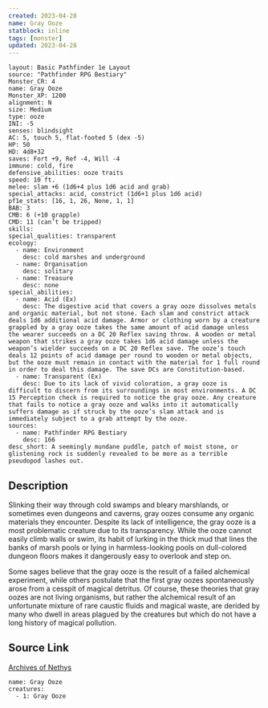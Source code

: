 ```yaml
---
created: 2023-04-28
name: Gray Ooze
statblock: inline
tags: [monster]
updated: 2023-04-28
---
```

```statblock
layout: Basic Pathfinder 1e Layout
source: "Pathfinder RPG Bestiary"
Monster_CR: 4
name: Gray Ooze
Monster_XP: 1200
alignment: N
size: Medium
type: ooze
INI: -5
senses: blindsight
AC: 5, touch 5, flat-footed 5 (dex -5)
HP: 50
HD: 4d8+32
saves: Fort +9, Ref -4, Will -4
immune: cold, fire
defensive_abilities: ooze traits
speed: 10 ft.
melee: slam +6 (1d6+4 plus 1d6 acid and grab)
special_attacks: acid, constrict (1d6+1 plus 1d6 acid)
pf1e_stats: [16, 1, 26, None, 1, 1]
BAB: 3
CMB: 6 (+10 grapple)
CMD: 11 (can’t be tripped)
skills: 
special_qualities: transparent
ecology:
  - name: Environment
    desc: cold marshes and underground
  - name: Organisation
    desc: solitary
  - name: Treasure
    desc: none
special_abilities:
  - name: Acid (Ex)
    desc: The digestive acid that covers a gray ooze dissolves metals and organic material, but not stone. Each slam and constrict attack deals 1d6 additional acid damage. Armor or clothing worn by a creature grappled by a gray ooze takes the same amount of acid damage unless the wearer succeeds on a DC 20 Reflex saving throw. A wooden or metal weapon that strikes a gray ooze takes 1d6 acid damage unless the weapon’s wielder succeeds on a DC 20 Reflex save. The ooze’s touch deals 12 points of acid damage per round to wooden or metal objects, but the ooze must remain in contact with the material for 1 full round in order to deal this damage. The save DCs are Constitution-based.
  - name: Transparent (Ex)
    desc: Due to its lack of vivid coloration, a gray ooze is difficult to discern from its surroundings in most environments. A DC 15 Perception check is required to notice the gray ooze. Any creature that fails to notice a gray ooze and walks into it automatically suffers damage as if struck by the ooze’s slam attack and is immediately subject to a grab attempt by the ooze.
sources:
  - name: Pathfinder RPG Bestiary
    desc: 166
desc_short: A seemingly mundane puddle, patch of moist stone, or glistening rock is suddenly revealed to be more as a terrible pseudopod lashes out.
```
## Description
Slinking their way through cold swamps and bleary marshlands, or sometimes even dungeons and caverns, gray oozes consume any organic materials they encounter. Despite its lack of intelligence, the gray ooze is a most problematic creature due to its transparency. While the ooze cannot easily climb walls or swim, its habit of lurking in the thick mud that lines the banks of marsh pools or lying in harmless-looking pools on dull-colored dungeon floors makes it dangerously easy to overlook and step on.

Some sages believe that the gray ooze is the result of a failed alchemical experiment, while others postulate that the first gray oozes spontaneously arose from a cesspit of magical detritus. Of course, these theories that gray oozes are not living organisms, but rather the alchemical result of an unfortunate mixture of rare caustic fluids and magical waste, are derided by many who dwell in areas plagued by the creatures but which do not have a long history of magical pollution.
## Source Link
[Archives of Nethys](https://aonprd.com/MonsterDisplay.aspx?ItemName=Gray%20Ooze)
```encounter-table
name: Gray Ooze
creatures:
  - 1: Gray Ooze
```

